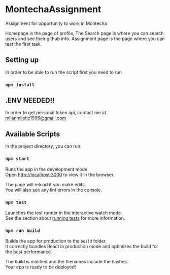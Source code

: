 # MontechaAssignment
Assignment for opportunity to work in Montecha

Homepage is the page of profile, 
The Search page is where you can search users and see their github info.
Assignment page is the page where you can test the first task.  

## Setting up

In order to be able to run the script first you need to run 

### `npm install`


## .ENV NEEDED!!

In order to get personal token api, contact me at milanmiletic1996@gmail.com
## Available Scripts

In the project directory, you can run:

### `npm start`

Runs the app in the development mode.\
Open [http://localhost:3000](http://localhost:3000) to view it in the browser.

The page will reload if you make edits.\
You will also see any lint errors in the console.

### `npm test`

Launches the test runner in the interactive watch mode.\
See the section about [running tests](https://facebook.github.io/create-react-app/docs/running-tests) for more information.

### `npm run build`

Builds the app for production to the `build` folder.\
It correctly bundles React in production mode and optimizes the build for the best performance.

The build is minified and the filenames include the hashes.\
Your app is ready to be deployed!

